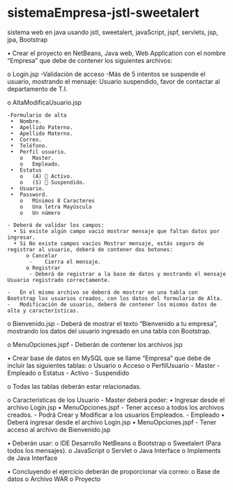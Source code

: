 # sistemaEmpresa-jstl-sweetalert
sistema web en java usando jstl, sweetalert, javaScript, jspf, servlets, jsp, jpa, Bootstrap

•	Crear el proyecto en NetBeans, Java web, Web Application con el nombre “Empresa” que debe de contener los siguientes archivos:

o	Login.jsp 
	-Validación de acceso
	-Más de 5 intentos se suspende el usuario, mostrando el mensaje:
     	Usuario suspendido, favor de contactar al departamento de T.I.

o	AltaModificaUsuario.jsp

	-Formulario de alta
     •	Nombre.
     •	Apellido Paterno.
     •	Apellido Materno.
     •	Correo.
     •	Teléfono.
     •	Perfil usuario.
        o	Master.
        o	Empleado.
     •	Estatus
        o	(A)  Activo.
        o	(S)  Suspendido.
     •	Usuario.
     •	Password.
        o	Mínimos 8 Caracteres
        o	Una letra Mayúscula
        o	Un número

	- Deberá de validar los campos:
      •	Si existe algún campo vació mostrar mensaje que faltan datos por ingresar.
      •	Si No existe campos vacíos Mostrar mensaje, estás seguro de registrar al usuario, deberá de contener dos botones:
          o	Cancelar 
           -	Cierra el mensaje.
          o	Registrar
           - Deberá de registrar a la base de datos y mostrando el mensaje Usuario registrado correctamente.

    -	En el mismo archivo se deberá de mostrar en una tabla con Bootstrap los usuarios creados, con los datos del formulario de Alta.
    -	Modificación de usuario, deberá de contener los mismos datos de alta y características.

o	Bienvenido.jsp 
    -	Deberá de mostrar el texto “Bienvenido a tu empresa”, mostrando los datos del usuario ingresado en una tabla con Bootstrap.

o	MenuOpciones.jspf
    -	Deberán de contener los archivos jsp

•	Crear base de datos en MySQL que se llame “Empresa” que debe de incluir las siguientes tablas:
    o	Usuario
    o	Acceso
    o	PerfilUsuario
        -	Master
        -	Empleado
    o	Estatus
        -	Activo
        -	Suspendido

o	Todas las tablas deberán estar relacionadas.

o	Características de los Usuario 
    -	Master deberá poder:
        •	Ingresar desde el archivo Login.jsp
        •	MenuOpciones.jspf
            -	Tener acceso a todos los archivos creados.
            -	Podrá Crear y Modificar a los usuarios Empleados. 
    -	Empleado 
        •	Deberá ingresar desde el archivo Login.jsp
        •	MenuOpciones.jspf
            -	Tener acceso al archivo de Bienvenido.jsp

•	Deberán usar:
o	IDE Desarrollo NetBeans
o	Bootstrap
o	Sweetalert (Para todos los mensajes).
o	JavaScript
o	Servlet
o	Java Interface
o	Implements de Java Interface

•	Concluyendo el ejercicio deberán de proporcionar vía correo:
o	Base de datos
o	Archivo WAR
o	Proyecto

